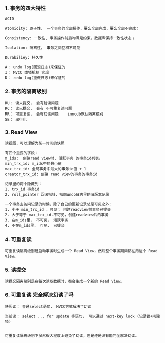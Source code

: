 ### 1. 事务的四大特性

    ACID

    Atomicity: 原子性， 一个事务的全部操作，要么全部完成，要么全部不完成；

    Consistency: 一致性, 事务操作前后均满足约束，数据库保持一致性状态；

    Isolation: 隔离性， 事务之间互相不可见

    Durabiliey: 持久性

    A： undo log(回滚日志)来保证的
    I： MVCC 或锁机制 实现
    D： redo log(重做日志)来保证的

### 2. 事务的隔离级别

    RU： 读未提交， 会有脏读问题
    RC： 读已提交， 会有 不可重复读问题
    RR： 可重复读， 会有幻读问题    innodb默认隔离级别
    SE： 串行化

### 3. Read View

    读视图，可以理解为某一时间的快照

    有四个重要的字段：
    m_ids:  创建read view时, 活跃事务 的事务id列表。
    min_trx_id: m_ids中的最小值
    max_trx_id: 全局事务中最大的事务id值 + 1
    creator_trx_id: 创建 read view的事务的事务id

    记录里的两个隐藏列：
    1. trx_id 事务id 
    2. roll_pointer 回滚指针，指向undo日志里的旧版本记录

    一个事务去访问记录的时候，除了自己的更新记录总是可见之外：
    1. 小于 min_trx_id ，可见； 创建readview前事务已提交
    2. 大于等于 max_trx_id.不可见，创建readview后的事务
    3. 在m_ids里， 不可见， 活跃事务
    4. 不在m_ids里， 可见， 已提交


### 4. 可重复读
    可重复读隔离级别是启动事务时生成一个 Read View，然后整个事务期间都在用这个 Read View。

### 5. 读提交
    读提交隔离级别是在每次读取数据时，都会生成一个新的 Read View。


### 6. 可重复读 完全解决幻读了吗

    快照读： 普通select语句， MVCC方式解决了幻读

    当前读： select ... for update 等语句， 可以通过 next-key lock (记录锁+间隙锁)
    

    可重复读隔离级别下虽然很大程度上避免了幻读，但是还是没有能完全解决幻读。